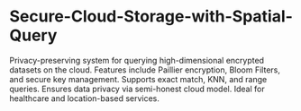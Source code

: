 # Secure-Cloud-Storage-with-Spatial-Query
Privacy-preserving system for querying high-dimensional encrypted datasets on the cloud. Features include Paillier encryption, Bloom Filters, and secure key management. Supports exact match, KNN, and range queries. Ensures data privacy via semi-honest cloud model. Ideal for healthcare and location-based services.
